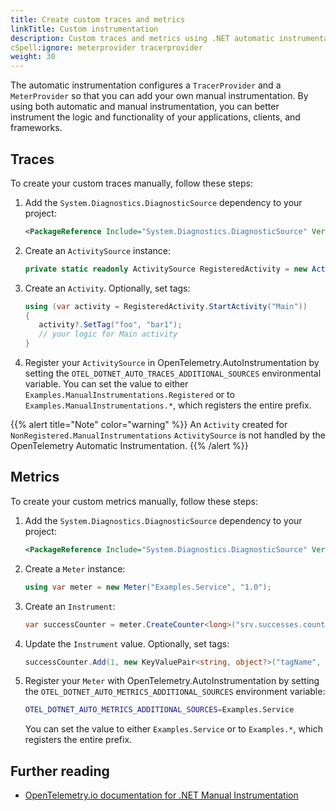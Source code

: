 ```yaml
---
title: Create custom traces and metrics
linkTitle: Custom instrumentation
description: Custom traces and metrics using .NET automatic instrumentation.
cSpell:ignore: meterprovider tracerprovider
weight: 30
---
```


The automatic instrumentation configures a `TracerProvider` and a `MeterProvider` so
that you can add your own manual instrumentation. By using both automatic and
manual instrumentation, you can better instrument the logic and functionality of
your applications, clients, and frameworks.

## Traces

To create your custom traces manually, follow these steps:

1. Add the `System.Diagnostics.DiagnosticSource` dependency to your project:

   ```xml
   <PackageReference Include="System.Diagnostics.DiagnosticSource" Version="7.0.2" />
   ```

2. Create an `ActivitySource` instance:

   ```csharp
   private static readonly ActivitySource RegisteredActivity = new ActivitySource("Examples.ManualInstrumentations.Registered");
   ```

3. Create an `Activity`. Optionally, set tags:

   ```csharp
   using (var activity = RegisteredActivity.StartActivity("Main"))
   {
      activity?.SetTag("foo", "bar1");
      // your logic for Main activity
   }
   ```

4. Register your `ActivitySource` in OpenTelemetry.AutoInstrumentation by
   setting the `OTEL_DOTNET_AUTO_TRACES_ADDITIONAL_SOURCES` environmental
   variable. You can set the value to either
   `Examples.ManualInstrumentations.Registered` or to
   `Examples.ManualInstrumentations.*`, which registers the entire prefix.

{{% alert title="Note" color="warning" %}} An `Activity` created for
`NonRegistered.ManualInstrumentations` `ActivitySource` is not handled by the
OpenTelemetry Automatic Instrumentation. {{% /alert %}}

## Metrics

To create your custom metrics manually, follow these steps:

1. Add the `System.Diagnostics.DiagnosticSource` dependency to your project:

   ```xml
   <PackageReference Include="System.Diagnostics.DiagnosticSource" Version="7.0.2" />
   ```

2. Create a `Meter` instance:

   ```csharp
   using var meter = new Meter("Examples.Service", "1.0");
   ```

3. Create an `Instrument`:

   ```csharp
   var successCounter = meter.CreateCounter<long>("srv.successes.count", description: "Number of successful responses");
   ```

4. Update the `Instrument` value. Optionally, set tags:

   ```csharp
   successCounter.Add(1, new KeyValuePair<string, object?>("tagName", "tagValue"));
   ```

5. Register your `Meter` with OpenTelemetry.AutoInstrumentation by setting the
   `OTEL_DOTNET_AUTO_METRICS_ADDITIONAL_SOURCES` environment variable:

   ```bash
   OTEL_DOTNET_AUTO_METRICS_ADDITIONAL_SOURCES=Examples.Service
   ```

   You can set the value to either `Examples.Service` or to `Examples.*`, which
   registers the entire prefix.

## Further reading

- [OpenTelemetry.io documentation for .NET Manual Instrumentation](../../manual#setting-up-an-activitysource)
